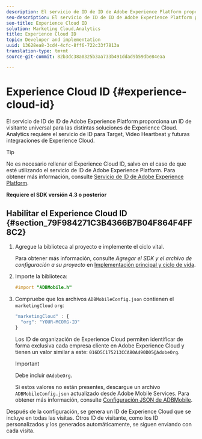 ```yaml
---
description: El servicio de ID de ID de Adobe Experience Platform proporciona un ID de visitante universal para las distintas soluciones de Experience Cloud. Analytics requiere el servicio de ID para Target, Video Heartbeat y futuras integraciones de Experience Cloud.
seo-description: El servicio de ID de ID de Adobe Experience Platform proporciona un ID de visitante universal para las distintas soluciones de Experience Cloud. Analytics requiere el servicio de ID para Target, Video Heartbeat y futuras integraciones de Experience Cloud.
seo-title: Experience Cloud ID
solution: Marketing Cloud,Analytics
title: Experience Cloud ID
topic: Developer and implementation
uuid: 13628ea8-3cd4-4cfc-8ff6-722c33f7813a
translation-type: tm+mt
source-git-commit: 82b3dc38a0325b3aa733b491ddad9b59dbe84eaa

---
```



# Experience Cloud ID {#experience-cloud-id}

El servicio de ID de ID de Adobe Experience Platform proporciona un ID de visitante universal para las distintas soluciones de Experience Cloud. Analytics requiere el servicio de ID para Target, Video Heartbeat y futuras integraciones de Experience Cloud.

>[!TIP]
>
>No es necesario rellenar el Experience Cloud ID, salvo en el caso de que esté utilizando el servicio de ID de Adobe Experience Platform. Para obtener más información, consulte [Servicio de ID de Adobe Experience Platform](https://docs.adobe.com/content/help/es-ES/id-service/using/home.html).

**Requiere el SDK versión 4.3 o posterior**

## Habilitar el Experience Cloud ID {#section_79F984271C3B4366B7B04F864F4FF8C2}

1. Agregue la biblioteca al proyecto e implemente el ciclo vital.

   Para obtener más información, consulte *Agregar el SDK y el archivo de configuración a su proyecto* en [Implementación principal y ciclo de vida](/help/ios/getting-started/dev-qs.md).
1. Importe la biblioteca:

   ```objective-c
   #import "ADBMobile.h"
   ```

1. Compruebe que los archivos `ADBMobileConfig.json` contienen el `marketingCloud` `org`:

   ```js
   "marketingCloud" : { 
     "org": "YOUR-MCORG-ID" 
   }
   ```

   Los ID de organización de Experience Cloud permiten identificar de forma exclusiva cada empresa cliente en Adobe Experience Cloud y tienen un valor similar a este: `016D5C175213CCA80A490D05@AdobeOrg`.

   >[!IMPORTANT]
   >
   >Debe incluir `@AdobeOrg`.

   Si estos valores no están presentes, descargue un archivo `ADBMobileConfig.json` actualizado desde Adobe Mobile Services. Para obtener más información, consulte [Configuración JSON de ADBMobile](/help/ios/getting-started/requirements.md).

Después de la configuración, se genera un ID de Experience Cloud que se incluye en todas las visitas. Otros ID de visitante, como los ID personalizados y los generados automáticamente, se siguen enviando con cada visita.
